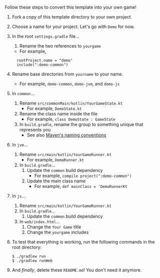 Follow these steps to convert this template into your own game!

1. Fork a copy of this template directory to your own project.

1. Choose a name for your project. Let's go with `Demo` for now.

1. In the root `settings.gradle` file...
   1. Rename the two references to `yourgame` 
     * For example,
     ```
       rootProject.name = "demo"
       include(":demo-common")
     ```

1. Rename base directories from `yourname` to your name.
   * For example, `demo-common`, `demo-jvm`, and `demo-js`

1. In `common`...
   1. Rename `src/commonMain/kotlin/YourGameState.kt`
      * For example, `DemoState.kt`
   1. Rename the class name inside the file
      * For example, `class DemoState : GameState`
   1. In `build.gradle`, rename the group to something unique that represents
      you
      * See also [Maven's naming conventions](https://maven.apache.org/guides/mini/guide-naming-conventions.html)

1. In `jvm`...
   1. Rename `src/main/kotlin/YourGameRunner.kt`
      * For example, `DemoRunner.kt`
   1. In `build.gradle`...
      1. Update the `common` build dependency
         * For example, `compile project(":demo-common")`
      1. Update the main class name
         * For example, `def mainClass = 'DemoRunnerKt`

1. In `js`...
   1. Rename `src/main/kotlin/YourGameRunner.kt`
   1. In `build.gradle`...
      1. Update the `common` build dependency
   1. In `web/index.html`...
      1. Change the `Your Game` title
      1. Change the `yourgame` includes

1. To test that everything is working, run the following commands in the root
   directory:

   ```
   $ ./gradlew run
   $ ./gradlew runWeb
   ```

 1. And *finally*, delete these `README.md`! You don't need it anymore.
